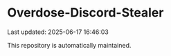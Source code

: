# Overdose-Discord-Stealer

Last updated: 2025-06-17 16:46:03

This repository is automatically maintained.
